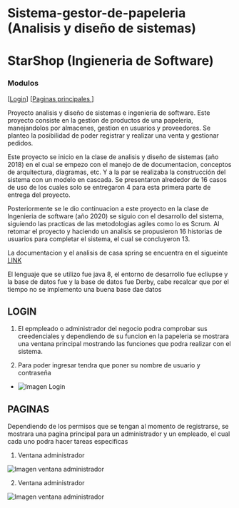 # Sistema-gestor-de-papeleria (Analisis y diseño de sistemas)

# StarShop (Ingieneria de Software)


### Modulos

[[Login](##LOGIN)]
[[Paginas principales ](##PAGINAS)]

Proyecto analisis y diseño de sistemas e ingenieria de software. Este proyecto consiste en la gestion de productos de una papeleria, manejandolos por almacenes, gestion en usuarios y proveedores. Se planteo la posibilidad de poder registrar y realizar una venta y gestionar pedidos.

Este proyecto se inicio en la clase de analisis y diseño de sistemas (año 2018) en el cual se empezo con el manejo de de documentacion, conceptos de arquitectura, diagramas, etc. Y a la par se realizaba la construcción del sistema con un modelo en cascada. Se presentaron alrededor de 16 casos de uso de los cuales solo se entregaron 4 para esta primera parte de entrega del proyecto.

Posteriormente se le dio continuacion a este proyecto en la clase de Ingenieria de software (año 2020) se siguio con el desarrollo del sistema, siguiendo las practicas de las metodologias agiles como lo es Scrum. Al retomar el proyecto y haciendo un analisis se propusieron 16 historias de usuarios para completar el sistema, el cual se concluyeron 13.

La documentacion y el analisis de casa spring se encuentra en el sigueinte [LINK](https://drive.google.com/open?id=1febzrcD0SFJEr1yOwJBGQYimcWO65FbT)

El lenguaje que se utilizo fue java 8, el entorno de desarrollo fue ecliupse y la base de datos fue y la base de datos fue Derby, cabe recalcar que por el tiempo no se implemento una buena base dae datos

## LOGIN

1) El epmpleado o administrador del negocio podra comprobar sus creedenciales y dependiendo de su funcion en la papeleria se mostrara una ventana principal mostrando las funciones que podra realizar con el sistema.

2) Para poder ingresar tendra que poner su nombre de usuario y contraseña

- ![Imagen Login](https://i.ibb.co/tKCF90x/Login.jpg)

## PAGINAS

Dependiendo de los permisos que se tengan al momento de registrarse, se mostrara una pagina principal para un administrador y un empleado, el cual cada uno podra hacer tareas especificas

1. Ventana administrador  

![Imagen ventana administrador](https://i.ibb.co/kg6rWQG/VAdmin.jpg)

2. Ventana administrador  
  
![Imagen ventana administrador](https://i.ibb.co/kg6rWQG/VAdmin.jpg)